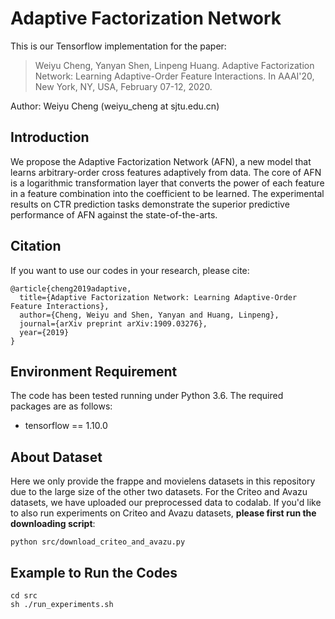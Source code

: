 # Adaptive Factorization Network
This is our Tensorflow implementation for the paper:

>Weiyu Cheng, Yanyan Shen, Linpeng Huang. Adaptive Factorization Network: Learning Adaptive-Order Feature Interactions. In AAAI'20, New York, NY, USA, February 07-12, 2020.

Author: Weiyu Cheng (weiyu_cheng at sjtu.edu.cn)

## Introduction
We propose the Adaptive Factorization Network (AFN), a new model that learns arbitrary-order cross features adaptively from data. The core of AFN is a logarithmic transformation layer that converts the power of each feature in a feature combination into the coefficient to be learned. The experimental results on CTR prediction tasks demonstrate the superior predictive performance of AFN against the state-of-the-arts.


## Citation 
If you want to use our codes in your research, please cite:
```
@article{cheng2019adaptive,
  title={Adaptive Factorization Network: Learning Adaptive-Order Feature Interactions},
  author={Cheng, Weiyu and Shen, Yanyan and Huang, Linpeng},
  journal={arXiv preprint arXiv:1909.03276},
  year={2019}
}
```
## Environment Requirement
The code has been tested running under Python 3.6. The required packages are as follows:
* tensorflow == 1.10.0

## About Dataset
Here we only provide the frappe and movielens datasets in this repository due to the large size of the other two datasets. For the Criteo and Avazu datasets, we have uploaded our preprocessed data to codalab. If you'd like to also run experiments on Criteo and Avazu datasets, **please first run the downloading script**:
```
python src/download_criteo_and_avazu.py
```

## Example to Run the Codes
```
cd src
sh ./run_experiments.sh
```

